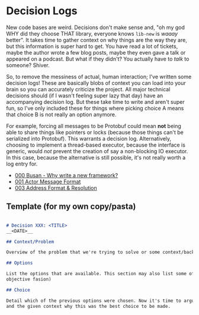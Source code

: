 # Decision Logs

New code bases are weird. Decisions don't make sense and, "oh my god WHY did they choose THAT
library, everyone knows `lib-new` is _waaay_ better". It takes time to gather context on why things
are the way they are, but this information is super hard to get. You have read a lot of tickets,
maybe the author wrote a few blog posts, maybe they even gave a talk or appeared on a podcast. But
what if they didn't? You actually have to _talk_ to someone? Shiver.

So, to remove the messiness of actual, human interaction; I've written some decision logs! These
are basically blobs of context you can load into your brain so you can accurately criticize the
project. All major technical decisions should (if I wasn't feeling super lazy that day) have an
accompanying decision log. But these take time to write and aren't super fun, so I've only included
these for things where picking choice A means that choice B is not really an option anymore.

For example, forcing all messages to be Protobuf could mean __not__ being able to share things like
pointers or locks (because those things can't be serialized into Protobuf). This warrants a decision
log. Alternatively, choosing to implement a thread-based executor, because the interface is generic,
would _not_ prevent the creation of say a non-blocking IO executor. In this case, because the
alternative is still possible, it's not really worth a log entry for.

  + [000 Busan - Why write a new framework?](https://github.com/JohnMurray/busan/blob/main/decisions/000-busan.md)
  + [001 Actor Message Format](https://github.com/JohnMurray/busan/blob/main/decisions/001-message-format.md)
  + [003 Address Format & Resolution][003]

  [003]: https://github.com/JohnMurray/busan/blob/main/decisions/003-address-format-and-resolution.md


## Template (for my own copy/pasta)

```markdown

# Decision XXX: <TITLE>
__<DATE>__

## Context/Problem

Overview of the problem that we're trying to solve or some context/background information

## Options

List the options that are available. This section may also list some of the pros and cons (in an
objective fasion)

## Choice

Detail which of the previous options were chosen. Now it's time to argue based on the pros and cons
and the given context why this was the best choice to be made.

```
